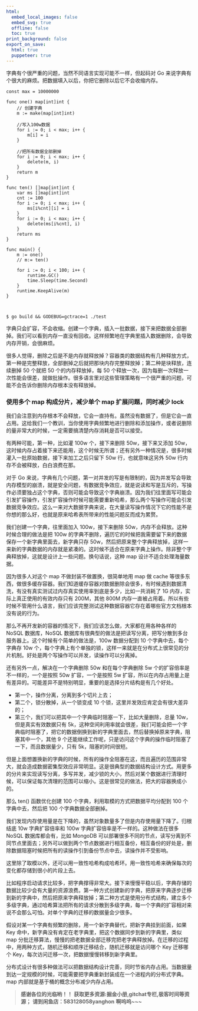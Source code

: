 ```yaml
---
html:
  embed_local_images: false
  embed_svg: true
  offline: false
  toc: true
print_background: false
export_on_save:
  html: true
  puppeteer: true
---
```

字典有个很严重的问题，当然不同语言实现可能不一样，但起码对 Go 来说字典有个很大的麻烦。把数据填入以后，你把它删除以后它不会收缩内存。

    
    
    const max = 10000000
    
    func one() map[int]int {
        // 创建字典
        m := make(map[int]int)
    
        //写入100w数据
        for i := 0; i < max; i++ {
            m[i] = i
        }
    
        //把所有数据全部删掉
        for i := 0; i < max; i++ {
            delete(m, i)
        }
        return m
    }
    
    func ten() []map[int]int {
        var ms []map[int]int
        cnt := 100
        for i := 0; i < max; i++ {
            ms[i%cnt][i] = i
        }
        for i := 0; i < max; i++ {
            delete(ms[i%cnt], i)
        }
        return ms
    }
    
    func main() {
        m := one()
        // m:= ten()
    
        for i := 0; i < 100; i++ {
            runtime.GC()
            time.Sleep(time.Second)
        }
        runtime.KeepAlive(m)
    }
    
    
    
    $ go build && GODEBUG=gctrace=1 ./test
    

字典只会扩容，不会收缩。创建一个字典，插入一批数据，接下来把数据全部删掉。我们可以看到内存一直没有回收。这样频繁地在字典里插入数据删除，会导致内存开销，会很麻烦。

很多人觉得，删除之后是不是内存就释放掉？容器类的数据结构有几种释放方式，第一种是完整释放，全部删掉之后就把那块内存完整释放掉；第二种是块释放，连续删掉 50
个就把 50 个的内存释放掉，每 50
个释放一次，因为每删一次释放一次性能会很差，就做批操作。很多语言里对这些管理策略有一个很严重的问题，可能不会告诉你删除内存根本没有释放掉。

### 使用多个 map 构成分片，减少单个 map 扩展问题，同时减少 lock

我们会注意到内存根本不会释放，它会一直持有。虽然没有数据了，但是它会一直占用。这给我们一个教训，当你使用字典频繁地进行删除和添加操作，或者说删除的量非常大的时候，一定需要搞清楚内存消耗是否可以接受。

有两种可能，第一种，比如灌 100w 个，接下来删除 50w，接下来又添加
50w，这时候内存占着接下来还能用，这个时候无所谓；还有另外一种情况是，很多时候灌入一批原始数据，接下来加工之后只留下 50w 行，也就意味这另外 50w
行内存不会被释放，白白浪费在那。

对于 Go
来说，字典有几个问题，第一对并发的写是有限制的，因为并发写会导致内存模型的崩溃，就是安全问题，有数据竞争效应，就是说读和写是互斥的，写操作必须要独占这个字典，否则可能会导致这个字典崩溃。因为我们往里面写可能会引发扩容操作，引发扩容操作时候可能需要重新哈希，那么两个写操作可能会引发数据竞争效应。这么一来对大数据字典来说，在大量读写操作情况下它的性能不是你想的那么好，也就是原来哈希表所带来的性能问题反而成为累赘。

我们创建一个字典，往里面加入 100w，接下来删除 50w，内存不会释放。这种时候合理的做法是把 100w
的字典不删除，遍历它的时候把我需要留下来的数据保存一个新字典里面去，新字典只存
50w，然后把原来整个字典释放掉，这样一来新的字典数据的内存就是紧凑的。这时候不适合在原来字典上操作。除非整个字典释放掉，这就是设计上一些问题。换句话说，这种
map 设计不适合处理海量数据。

因为很多人对这个 map 不做封装不做置换，很简单地用 map 做 cache
等很多东西，做很多缓存容器。我们知道缓存容器对数据删除会很多，有时候遇到数据清洗，有没有真实测试过内存真实使用率到底是多少，比如一共消耗了 1G
内存，实际上真正使用的有效内存只有 200M，其他 800M
内存一直被占用着。所以有些时候不管用什么语言，我们应该完整测试这种数据容器它存在着哪些官方文档根本没有说的行为。

那么不再开发新的容器的情况下，我们应该怎么做，大家都在用各种各样的 NoSQL 数据库，NoSQL
数据库有很典型的做法是把读写分离，把写分散到多台服务器上。这个时候有个简单的做法是，100w 数据分配到 10 个字典中去，每个字典存 10w
个，每个字典上有个单独的锁，这样一来就是在分布式上很常见的分片机制。好处是两个写操作可以并发，读操作可以分离掉。

还有另外一点，解决在一个字典删除 50w 和在每个字典删除 5w 个的扩容倍率是不一样的，一个是按照 50w 扩容，一个是按照 5w
扩容，所以在内存占用量上是有差异的。可能差异不是特别明显，重要的是选择分片结构是有几个好处。

  * 第一个，操作分离，分离到多个切片上去；
  * 第二个，锁分散掉，从一个锁变成 10 个锁，这里并发效应肯定会有很大差异的；
  * 第三个，我们可以把其中一个字典临时阻塞一下，比如大量删除，总量 10w，但是真实有效数据只有 5k，这种空间利用率就会很差，我们可能会把一个字典临时阻塞了，把它的数据倒换到新的字典里面去，然后替换掉原来字典，阻塞其中一个，其他 9 个还能继续工作呢，只是访问这个字典的操作临时阻塞了一下，而且数据量少，只有 5k，阻塞的时间很短。

但是上面想置换新的字典的时候，所有的操作全阻塞在这，而且遍历的范围非常大，就会造成数据密集型效应非常明显。这是很典型的数据结构设计方式。用更多的分片来实现读写分离，多写并发，减少锁的大小，然后对某个数据进行清理时候，可以保证每次清理的范围可以缩小。这是很常见的做法，把大的容器换成小的。

那么 ten() 函数优化创建 100 个字典，利用取模的方式把数据平均分配到 100 个字典中去，然后把 100 个字典数据全部删掉。

我们发现内存使用量是在下降的，虽然对象数量多了但是内存使用量下降了。归根结底 10w 字典扩容倍率和 100w 字典扩容倍率是不一样的。这种做法在很多
NoSQL 数据库都会有，比如 MongoDB
可以部署很多不同的节点，读写分离到不同节点里面去；另外可以做到两个节点数据进行相互备份，相互备份的好处是，删除数据阻塞时候把所有的读操作引到备份节点中去，读操作并不受影响。

这里除了取模以外，还可以用一致性哈希构成哈希环。用一致性哈希来确保每次的变化都存储到很小的片段上去。

比如程序启动请求比较多，把字典撑得非常大。接下来慢慢平稳以后，字典存储的数据比较少会有大量的资源浪费。第一种方式创建新的字典，把原来字典逐步迁移到新的字典中，然后把原来字典释放掉；第二种方式是使用分布式结构，建立多个多级字典，通过哈希算法把所有的请求分散到多级字典，每一个字典的扩容相对来说不会那么可怕。对单个字典的迁移的数据量会少很多。

假设对某一个字典有频繁的删除，用一个新字典替代，把新字典挂到前面，如果 Key 命中，新字典没有肯定在老字典里，把这个数据同步到新的字典里，类似 map
分批迁移算法，慢慢的把老数据全部迁移完把老字典释放掉。在迁移的过程中，用两种方式，随机迁移和顺序迁移结合，随机迁移就是访问哪个 Key 迁移哪个
Key，每次访问迁移一次，把数据慢慢转移到新字典里。

分布式设计有很多种做法可以把数据结构设计完善，同时节省内存占用。当数据量到达一定规模的时候，可能需要把字典重新封装成在一个进程内的分布式字典。map
内部就是基于桶的概念分布减少内存占用。

> **感谢各位的光临哟！！**
> **获取更多资源:掘金小册,gitchat专栏,极客时间等资源；**
> **请到闲鱼店：583128058yanghon**
> **啊呜呜~~~**